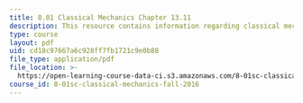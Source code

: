 ```yaml
---
title: 8.01 Classical Mechanics Chapter 13.11
description: This resource contains information regarding classical mechanics.
type: course
layout: pdf
uid: cd18c97667a6c928ff7fb1721c9e0b88
file_type: application/pdf
file_location: >-
  https://open-learning-course-data-ci.s3.amazonaws.com/8-01sc-classical-mechanics-fall-2016/cd18c97667a6c928ff7fb1721c9e0b88_MIT8_01F16_chapter13.11.pdf
course_id: 8-01sc-classical-mechanics-fall-2016
---
```

